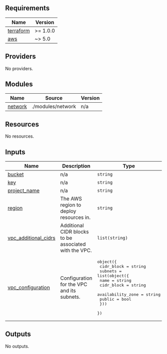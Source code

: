 <!-- BEGIN_TF_DOCS -->
## Requirements

| Name | Version |
|------|---------|
| <a name="requirement_terraform"></a> [terraform](#requirement\_terraform) | >= 1.0.0 |
| <a name="requirement_aws"></a> [aws](#requirement\_aws) | ~> 5.0 |

## Providers

No providers.

## Modules

| Name | Source | Version |
|------|--------|---------|
| <a name="module_network"></a> [network](#module\_network) | ./modules/network | n/a |

## Resources

No resources.

## Inputs

| Name | Description | Type | Default | Required |
|------|-------------|------|---------|:--------:|
| <a name="input_bucket"></a> [bucket](#input\_bucket) | n/a | `string` | `"lab-s3-state-file"` | no |
| <a name="input_key"></a> [key](#input\_key) | n/a | `string` | `"eks/vpc/dev/state"` | no |
| <a name="input_project_name"></a> [project\_name](#input\_project\_name) | n/a | `string` | n/a | yes |
| <a name="input_region"></a> [region](#input\_region) | The AWS region to deploy resources in. | `string` | `"us-east-1"` | no |
| <a name="input_vpc_additional_cidrs"></a> [vpc\_additional\_cidrs](#input\_vpc\_additional\_cidrs) | Additional CIDR blocks to be associated with the VPC. | `list(string)` | `[]` | no |
| <a name="input_vpc_configuration"></a> [vpc\_configuration](#input\_vpc\_configuration) | Configuration for the VPC and its subnets. | <pre>object({<br/>    cidr_block = string<br/>    subnets = list(object({<br/>      name       = string<br/>      cidr_block = string<br/>      availability_zone = string<br/>      public     = bool<br/>    }))<br/>  })</pre> | n/a | yes |

## Outputs

No outputs.
<!-- END_TF_DOCS -->